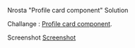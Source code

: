 Nrosta "Profile card component" Solution

Challange : [Profile card component](https://www.frontendmentor.io/challenges/profile-card-component-cfArpWshJ).

Screenshot
[Screenshot](/images/Screenshoot.PNGPrzechwytywanie.PNG)
